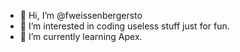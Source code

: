 - 👋 Hi, I’m @fweissenbergersto
- 👀 I’m interested in coding useless stuff just for fun.
- 🌱 I’m currently learning Apex.


<!---
fweissenbergersto/fweissenbergersto is a ✨ special ✨ repository because its `README.md` (this file) appears on your GitHub profile.
You can click the Preview link to take a look at your changes.
--->
